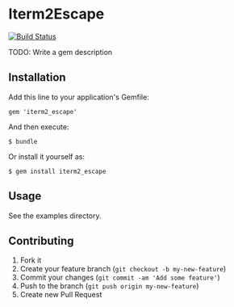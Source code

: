 # Iterm2Escape

[![Build Status](https://travis-ci.org/[mark-rushakoff]/[iterm2_escape].png)](https://travis-ci.org/[mark-rushakoff]/[iterm2_escape])

TODO: Write a gem description

## Installation

Add this line to your application's Gemfile:

    gem 'iterm2_escape'

And then execute:

    $ bundle

Or install it yourself as:

    $ gem install iterm2_escape

## Usage

See the examples directory.

## Contributing

1. Fork it
2. Create your feature branch (`git checkout -b my-new-feature`)
3. Commit your changes (`git commit -am 'Add some feature'`)
4. Push to the branch (`git push origin my-new-feature`)
5. Create new Pull Request
